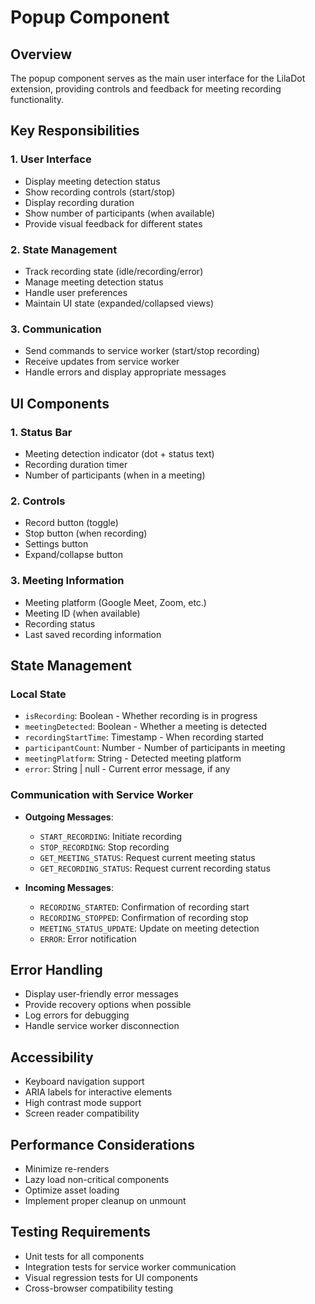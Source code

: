 # Popup Component

## Overview
The popup component serves as the main user interface for the LilaDot extension, providing controls and feedback for meeting recording functionality.

## Key Responsibilities

### 1. User Interface
- Display meeting detection status
- Show recording controls (start/stop)
- Display recording duration
- Show number of participants (when available)
- Provide visual feedback for different states

### 2. State Management
- Track recording state (idle/recording/error)
- Manage meeting detection status
- Handle user preferences
- Maintain UI state (expanded/collapsed views)

### 3. Communication
- Send commands to service worker (start/stop recording)
- Receive updates from service worker
- Handle errors and display appropriate messages

## UI Components

### 1. Status Bar
- Meeting detection indicator (dot + status text)
- Recording duration timer
- Number of participants (when in a meeting)

### 2. Controls
- Record button (toggle)
- Stop button (when recording)
- Settings button
- Expand/collapse button

### 3. Meeting Information
- Meeting platform (Google Meet, Zoom, etc.)
- Meeting ID (when available)
- Recording status
- Last saved recording information

## State Management

### Local State
- `isRecording`: Boolean - Whether recording is in progress
- `meetingDetected`: Boolean - Whether a meeting is detected
- `recordingStartTime`: Timestamp - When recording started
- `participantCount`: Number - Number of participants in meeting
- `meetingPlatform`: String - Detected meeting platform
- `error`: String | null - Current error message, if any

### Communication with Service Worker
- **Outgoing Messages**:
  - `START_RECORDING`: Initiate recording
  - `STOP_RECORDING`: Stop recording
  - `GET_MEETING_STATUS`: Request current meeting status
  - `GET_RECORDING_STATUS`: Request current recording status

- **Incoming Messages**:
  - `RECORDING_STARTED`: Confirmation of recording start
  - `RECORDING_STOPPED`: Confirmation of recording stop
  - `MEETING_STATUS_UPDATE`: Update on meeting detection
  - `ERROR`: Error notification

## Error Handling
- Display user-friendly error messages
- Provide recovery options when possible
- Log errors for debugging
- Handle service worker disconnection

## Accessibility
- Keyboard navigation support
- ARIA labels for interactive elements
- High contrast mode support
- Screen reader compatibility

## Performance Considerations
- Minimize re-renders
- Lazy load non-critical components
- Optimize asset loading
- Implement proper cleanup on unmount

## Testing Requirements
- Unit tests for all components
- Integration tests for service worker communication
- Visual regression tests for UI components
- Cross-browser compatibility testing
